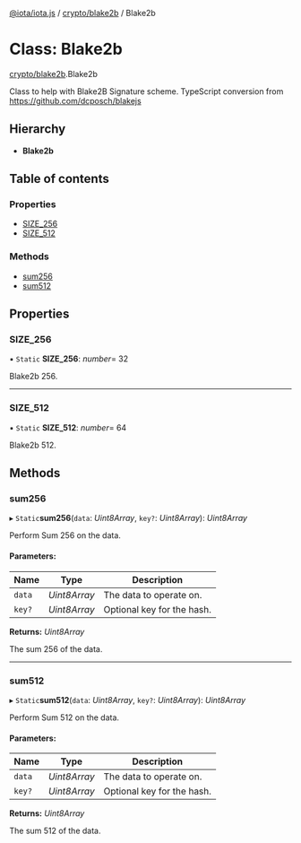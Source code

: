 [@iota/iota.js](../README.md) / [crypto/blake2b](../modules/crypto_blake2b.md) / Blake2b

# Class: Blake2b

[crypto/blake2b](../modules/crypto_blake2b.md).Blake2b

Class to help with Blake2B Signature scheme.
TypeScript conversion from https://github.com/dcposch/blakejs

## Hierarchy

* **Blake2b**

## Table of contents

### Properties

- [SIZE\_256](crypto_blake2b.blake2b.md#size_256)
- [SIZE\_512](crypto_blake2b.blake2b.md#size_512)

### Methods

- [sum256](crypto_blake2b.blake2b.md#sum256)
- [sum512](crypto_blake2b.blake2b.md#sum512)

## Properties

### SIZE\_256

▪ `Static` **SIZE\_256**: *number*= 32

Blake2b 256.

___

### SIZE\_512

▪ `Static` **SIZE\_512**: *number*= 64

Blake2b 512.

## Methods

### sum256

▸ `Static`**sum256**(`data`: *Uint8Array*, `key?`: *Uint8Array*): *Uint8Array*

Perform Sum 256 on the data.

#### Parameters:

Name | Type | Description |
------ | ------ | ------ |
`data` | *Uint8Array* | The data to operate on.   |
`key?` | *Uint8Array* | Optional key for the hash.   |

**Returns:** *Uint8Array*

The sum 256 of the data.

___

### sum512

▸ `Static`**sum512**(`data`: *Uint8Array*, `key?`: *Uint8Array*): *Uint8Array*

Perform Sum 512 on the data.

#### Parameters:

Name | Type | Description |
------ | ------ | ------ |
`data` | *Uint8Array* | The data to operate on.   |
`key?` | *Uint8Array* | Optional key for the hash.   |

**Returns:** *Uint8Array*

The sum 512 of the data.

